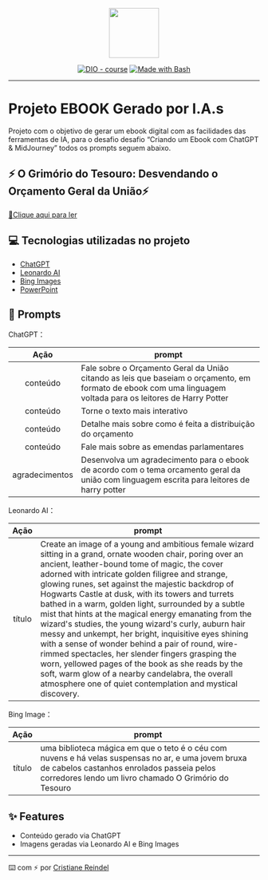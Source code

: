 <p align="center">
    <img width="100" src=".github/assets/banner.png">
</p>


<p align="center">
<a href="https://dio.me/"><img src="https://img.shields.io/badge/DIO-Course-28DA77?logo=youtube" alt="DIO - course"></a>
<a href="https://www.gnu.org/software/bash/" title="Go to Bash homepage"><img src="https://img.shields.io/badge/Prompt-Project-blue?logo=gnu-bash&amp;logoColor=white" alt="Made with Bash"></a></p>

-------
# Projeto EBOOK Gerado por I.A.s

Projeto com o objetivo de gerar um ebook digital com as facilidades das ferramentas de IA, para o desafio desafio “Criando um Ebook com ChatGPT & MidJourney” todos os prompts seguem abaixo. 

## ⚡ O Grimório do Tesouro: Desvendando o Orçamento Geral da União⚡

<a href="https://acrobat.adobe.com/id/urn:aaid:sc:us:2357e731-04bf-4870-9bd2-354c5463fcb7" title="View PDF now"> 📕Clique aqui para ler</a>

## 💻 Tecnologias utilizadas no projeto

- [ChatGPT](https://chat.openai.com/) 
- [Leonardo AI](https://leonardo.ai/)
- [Bing Images](https://www.bing.com/images/create)
- [PowerPoint](https://www.microsoft.com/en/microsoft-365/powerpoint)

## 🧠 Prompts


ChatGPT：

|  Ação  | prompt                                                                                 |
| :----: | -------------------------------------------------------------------------------------- |
| conteúdo | Fale sobre o Orçamento Geral da União citando as leis que baseiam o orçamento, em formato de ebook com uma linguagem voltada para os leitores de Harry Potter |
| conteúdo | Torne o texto mais interativo |
| conteúdo | Detalhe mais sobre como é feita a distribuição do orçamento |
| conteúdo | Fale mais sobre as emendas parlamentares |
| agradecimentos | Desenvolva um agradecimento para o ebook de acordo com o tema orcamento geral da união com linguagem escrita para leitores de harry potter |

Leonardo AI：

|  Ação  | prompt                                                                                 |
| :----: | -------------------------------------------------------------------------------------- |
| título | Create an image of a young and ambitious female wizard sitting in a grand, ornate wooden chair, poring over an ancient, leather-bound tome of magic, the cover adorned with intricate golden filigree and strange, glowing runes, set against the majestic backdrop of Hogwarts Castle at dusk, with its towers and turrets bathed in a warm, golden light, surrounded by a subtle mist that hints at the magical energy emanating from the wizard's studies, the young wizard's curly, auburn hair messy and unkempt, her bright, inquisitive eyes shining with a sense of wonder behind a pair of round, wire-rimmed spectacles, her slender fingers grasping the worn, yellowed pages of the book as she reads by the soft, warm glow of a nearby candelabra, the overall atmosphere one of quiet contemplation and mystical discovery.|

Bing Image：

|  Ação  | prompt                                                                                 |
| :----: | -------------------------------------------------------------------------------------- |
| título | uma biblioteca mágica em que o teto é o céu com nuvens e há velas suspensas no ar, e uma jovem bruxa de cabelos castanhos enrolados passeia pelos corredores lendo um livro chamado O Grimório do Tesouro|


## ✨ Features

- Conteúdo gerado via ChatGPT
- Imagens geradas via Leonardo AI e Bing Images


<p>

---

⌨️ com ⚡ por [Cristiane Reindel](https://github.com/CrisR31nd3l)
